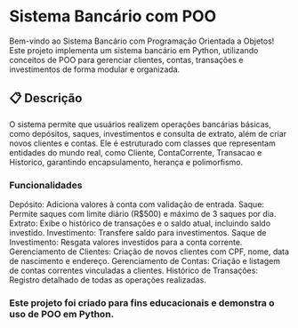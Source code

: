 # Sistema Bancário com POO
Bem-vindo ao Sistema Bancário com Programação Orientada a Objetos! 
Este projeto implementa um sistema bancário em Python, utilizando conceitos de POO para gerenciar clientes, contas, transações e investimentos de forma modular e organizada.

## 📋 Descrição
O sistema permite que usuários realizem operações bancárias básicas, como depósitos, saques, investimentos e consulta de extrato, além de criar novos clientes e contas. 
Ele é estruturado com classes que representam entidades do mundo real, como Cliente, ContaCorrente, Transacao e Historico, garantindo encapsulamento, herança e polimorfismo.

### Funcionalidades

Depósito: Adiciona valores à conta com validação de entrada.
Saque: Permite saques com limite diário (R$500) e máximo de 3 saques por dia.
Extrato: Exibe o histórico de transações e o saldo atual, incluindo saldo investido.
Investimento: Transfere saldo para investimentos.
Saque de Investimento: Resgata valores investidos para a conta corrente.
Gerenciamento de Clientes: Criação de novos clientes com CPF, nome, data de nascimento e endereço.
Gerenciamento de Contas: Criação e listagem de contas correntes vinculadas a clientes.
Histórico de Transações: Registro detalhado de todas as operações realizadas.

### Este projeto foi criado para fins educacionais e demonstra o uso de POO em Python.
